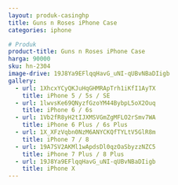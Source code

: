 ```yaml
---
layout: produk-casinghp
title: Guns n Roses iPhone Case
categories: iphone

# Produk
product-title: Guns n Roses iPhone Case
harga: 90000
sku: hn-2304
image-drive: 19J8Ya9EFlqqHavG_uNI-qUBvNBaDIigb
gallery:
  - url: 1XhcxYCyQKJuHqGHMRApTrh1iKfI1AyTX
    title: iPhone 5 / 5s / SE
  - url: 1lwvsKe69QNyzfGzoYM44BybpL5oX2Ouq
    title: iPhone 6 / 6s
  - url: 1Vb2fR8yH2tIJXMSVGmZgMFLO2rSmv7WA
    title: iPhone 6 Plus / 6s Plus
  - url: 1X_XFzVqbn0NzM6ANYCKQfTYLtV5GlR8m
    title: iPhone 7 / 8
  - url: 19A7SV2AKMl1wApdsDl0qzOaSbyzzNZC5
    title: iPhone 7 Plus / 8 Plus
  - url: 19J8Ya9EFlqqHavG_uNI-qUBvNBaDIigb
    title: iPhone X
---
```

